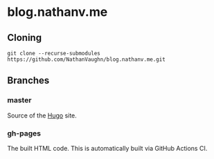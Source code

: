 # blog.nathanv.me

## Cloning

```
git clone --recurse-submodules https://github.com/NathanVaughn/blog.nathanv.me.git
```

## Branches

### master

Source of the [Hugo](https://gohugo.io/) site.

### gh-pages

The built HTML code. This is automatically built via GitHub Actions CI.